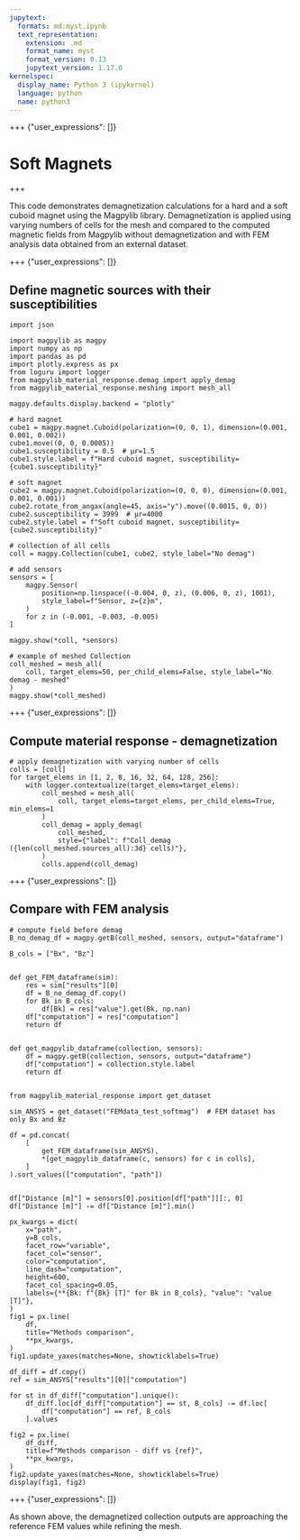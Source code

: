 ```yaml
---
jupytext:
  formats: md:myst,ipynb
  text_representation:
    extension: .md
    format_name: myst
    format_version: 0.13
    jupytext_version: 1.17.0
kernelspec:
  display_name: Python 3 (ipykernel)
  language: python
  name: python3
---
```


+++ {"user_expressions": []}

# Soft Magnets

+++

This code demonstrates demagnetization calculations for a hard and a soft cuboid
magnet using the Magpylib library. Demagnetization is applied using varying
numbers of cells for the mesh and compared to the computed magnetic fields from
Magpylib without demagnetization and with FEM analysis data obtained from an
external dataset.

+++ {"user_expressions": []}

## Define magnetic sources with their susceptibilities

```{code-cell} ipython3
import json

import magpylib as magpy
import numpy as np
import pandas as pd
import plotly.express as px
from loguru import logger
from magpylib_material_response.demag import apply_demag
from magpylib_material_response.meshing import mesh_all

magpy.defaults.display.backend = "plotly"

# hard magnet
cube1 = magpy.magnet.Cuboid(polarization=(0, 0, 1), dimension=(0.001, 0.001, 0.002))
cube1.move((0, 0, 0.0005))
cube1.susceptibility = 0.5  # µr=1.5
cube1.style.label = f"Hard cuboid magnet, susceptibility={cube1.susceptibility}"

# soft magnet
cube2 = magpy.magnet.Cuboid(polarization=(0, 0, 0), dimension=(0.001, 0.001, 0.001))
cube2.rotate_from_angax(angle=45, axis="y").move((0.0015, 0, 0))
cube2.susceptibility = 3999  # µr=4000
cube2.style.label = f"Soft cuboid magnet, susceptibility={cube2.susceptibility}"

# collection of all cells
coll = magpy.Collection(cube1, cube2, style_label="No demag")

# add sensors
sensors = [
    magpy.Sensor(
        position=np.linspace((-0.004, 0, z), (0.006, 0, z), 1001),
        style_label=f"Sensor, z={z}m",
    )
    for z in (-0.001, -0.003, -0.005)
]

magpy.show(*coll, *sensors)
```

```{code-cell} ipython3
# example of meshed Collection
coll_meshed = mesh_all(
    coll, target_elems=50, per_child_elems=False, style_label="No demag - meshed"
)
magpy.show(*coll_meshed)
```

+++ {"user_expressions": []}

## Compute material response - demagnetization

```{code-cell} ipython3
# apply demagnetization with varying number of cells
colls = [coll]
for target_elems in [1, 2, 8, 16, 32, 64, 128, 256]:
    with logger.contextualize(target_elems=target_elems):
        coll_meshed = mesh_all(
            coll, target_elems=target_elems, per_child_elems=True, min_elems=1
        )
        coll_demag = apply_demag(
            coll_meshed,
            style={"label": f"Coll_demag ({len(coll_meshed.sources_all):3d} cells)"},
        )
        colls.append(coll_demag)
```

+++ {"user_expressions": []}

## Compare with FEM analysis

```{code-cell} ipython3
# compute field before demag
B_no_demag_df = magpy.getB(coll_meshed, sensors, output="dataframe")

B_cols = ["Bx", "Bz"]


def get_FEM_dataframe(sim):
    res = sim["results"][0]
    df = B_no_demag_df.copy()
    for Bk in B_cols:
        df[Bk] = res["value"].get(Bk, np.nan)
    df["computation"] = res["computation"]
    return df


def get_magpylib_dataframe(collection, sensors):
    df = magpy.getB(collection, sensors, output="dataframe")
    df["computation"] = collection.style.label
    return df


from magpylib_material_response import get_dataset

sim_ANSYS = get_dataset("FEMdata_test_softmag")  # FEM dataset has only Bx and Bz

df = pd.concat(
    [
        get_FEM_dataframe(sim_ANSYS),
        *[get_magpylib_dataframe(c, sensors) for c in colls],
    ]
).sort_values(["computation", "path"])


df["Distance [m]"] = sensors[0].position[df["path"]][:, 0]
df["Distance [m]"] -= df["Distance [m]"].min()
```

```{code-cell} ipython3
px_kwargs = dict(
    x="path",
    y=B_cols,
    facet_row="variable",
    facet_col="sensor",
    color="computation",
    line_dash="computation",
    height=600,
    facet_col_spacing=0.05,
    labels={**{Bk: f"{Bk} [T]" for Bk in B_cols}, "value": "value [T]"},
)
fig1 = px.line(
    df,
    title="Methods comparison",
    **px_kwargs,
)
fig1.update_yaxes(matches=None, showticklabels=True)

df_diff = df.copy()
ref = sim_ANSYS["results"][0]["computation"]

for st in df_diff["computation"].unique():
    df_diff.loc[df_diff["computation"] == st, B_cols] -= df.loc[
        df["computation"] == ref, B_cols
    ].values

fig2 = px.line(
    df_diff,
    title=f"Methods comparison - diff vs {ref}",
    **px_kwargs,
)
fig2.update_yaxes(matches=None, showticklabels=True)
display(fig1, fig2)
```

+++ {"user_expressions": []}

As shown above, the demagnetized collection outputs are approaching the
reference FEM values while refining the mesh.

